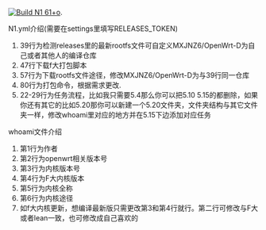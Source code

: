 [![Build N1 61+o](https://github.com/MXJNZ6/Flippy-D/actions/workflows/N1.yml/badge.svg)](https://github.com/MXJNZ6/Flippy-D/actions/workflows/N1.yml).

N1.yml介绍(需要在settings里填写RELEASES_TOKEN)
1. 39行为检测releases里的最新rootfs文件可自定义MXJNZ6/OpenWrt-D为自己或者其他人的编译仓库
2. 47行下载f大打包脚本
3. 57行为下载rootfs文件途径，修改MXJNZ6/OpenWrt-D为与39行同一仓库
4. 80行为打包命令，根据需求更改.
5. 22-29行为任务流程，比如我只需要5.4那么你可以把5.10 5.15的都删除，如果你还有其它的比如5.20那你可以新建一个5.20文件夹，文件夹结构与其它文件夹一样，修改whoami里对应的地方并在5.15下边添加对应任务

whoami文件介绍
1. 第1行为作者
2. 第2行为openwrt相关版本号
3. 第3行为内核版本号
4. 第4行为F大内核版本
5. 第5行为内核全称
6. 第6行为内核途径
7. 如f大内核更新，想编译最新版只需更改第3和第4行就行。第二行可修改与F大或者lean一致，也可修改成自己喜欢的
